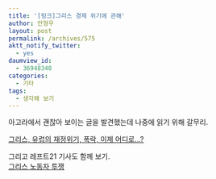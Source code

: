 ```yaml
---
title: '[링크]그리스 경제 위기에 관해'
author: 안형우
layout: post
permalink: /archives/575
aktt_notify_twitter:
  - yes
daumview_id:
  - 36948348
categories:
  - 기타
tags:
  - 생각해 보기
---
```

아고라에서 괜찮아 보이는 글을 발견했는데 나중에 읽기 위해 갈무리. <div>
  <a href="http://bbs1.agora.media.daum.net/gaia/do/debate/read?bbsId=D115&articleId=980789&RIGHT_DEBATE=R6" target="_blank">그리스, 유럽의 재정위기, 폭락, 이제 어디로&#8230;?</a>
</div>

<div>
  그리고 레프트21 기사도 함께 보기.
</div>

<div>
  <a href="http://www.left21.com/6_issue.php?issue_no=69" target="_blank">그리스 노동자 투쟁</a>
</div>